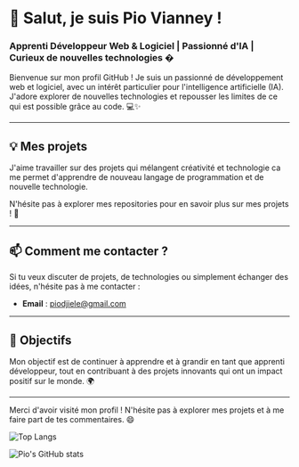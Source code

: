 # 👋 Salut, je suis Pio Vianney ! 

### Apprenti Développeur Web & Logiciel | Passionné d'IA | Curieux de nouvelles technologies �

Bienvenue sur mon profil GitHub ! Je suis un passionné de développement web et logiciel, avec un intérêt particulier pour l'intelligence artificielle (IA). J'adore explorer de nouvelles technologies et repousser les limites de ce qui est possible grâce au code. 💻✨

---

## 💡 Mes projets

J'aime travailler sur des projets qui mélangent créativité et technologie ca me permet d'apprendre de nouveau langage de programmation et de nouvelle technologie. 

N'hésite pas à explorer mes repositories pour en savoir plus sur mes projets ! 🚀

---

## 📫 Comment me contacter ?

Si tu veux discuter de projets, de technologies ou simplement échanger des idées, n'hésite pas à me contacter :

- **Email** : [piodjiele@gmail.com](mailto:piodjiele@gmail.com)
---

## 🎯 Objectifs

Mon objectif est de continuer à apprendre et à grandir en tant que apprenti développeur, tout en contribuant à des projets innovants qui ont un impact positif sur le monde. 🌍

---

Merci d'avoir visité mon profil ! N'hésite pas à explorer mes projets et à me faire part de tes commentaires. 😄

![Top Langs](https://github-readme-stats.vercel.app/api/top-langs/?username=PIO-VIA&layout=compact&theme=radical)

![Pio's GitHub stats](https://github-readme-stats.vercel.app/api?username=PIO-VIA&show_icons=true&theme=radical)

<!-- WakaTime Stats -->
<!--START_SECTION:waka-->
<!--END_SECTION:waka-->

<!---
PIO-VIA/PIO-VIA is a ✨ special ✨ repository because its `README.md` (this file) appears on your GitHub profile.
You can click the Preview link to take a look at your changes.
--->
